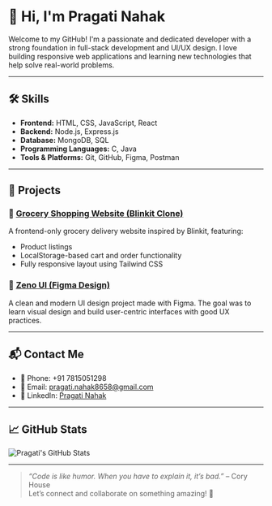 # 👋 Hi, I'm Pragati Nahak

Welcome to my GitHub! I'm a passionate and dedicated developer with a strong foundation in full-stack development and UI/UX design. I love building responsive web applications and learning new technologies that help solve real-world problems.

---

## 🛠️ Skills

- **Frontend:** HTML, CSS, JavaScript, React
- **Backend:** Node.js, Express.js
- **Database:** MongoDB, SQL
- **Programming Languages:** C, Java
- **Tools & Platforms:** Git, GitHub, Figma, Postman

---

## 💼 Projects

### 🛒 [Grocery Shopping Website (Blinkit Clone)](https://github.com/your-repo-link)
A frontend-only grocery delivery website inspired by Blinkit, featuring:
- Product listings
- LocalStorage-based cart and order functionality
- Fully responsive layout using Tailwind CSS

### 🎨 [Zeno UI (Figma Design)](https://github.com/your-figma-repo)
A clean and modern UI design project made with Figma. The goal was to learn visual design and build user-centric interfaces with good UX practices.

---

## 📬 Contact Me

- 📱 Phone: +91 7815051298  
- 📧 Email: [pragati.nahak8658@gmail.com](mailto:pragati.nahak8658@gmail.com)  
- 🔗 LinkedIn: [Pragati Nahak](https://www.linkedin.com/in/pragati-nahak-26a6352a1?utm_source=share&utm_campaign=share_via&utm_content=profile&utm_medium=android_app)

---

## 📈 GitHub Stats

![Pragati's GitHub Stats](https://github-readme-stats.vercel.app/api?username=your-github-username&show_icons=true&theme=radical)

---

> *“Code is like humor. When you have to explain it, it’s bad.”* – Cory House  
Let’s connect and collaborate on something amazing! 🚀

